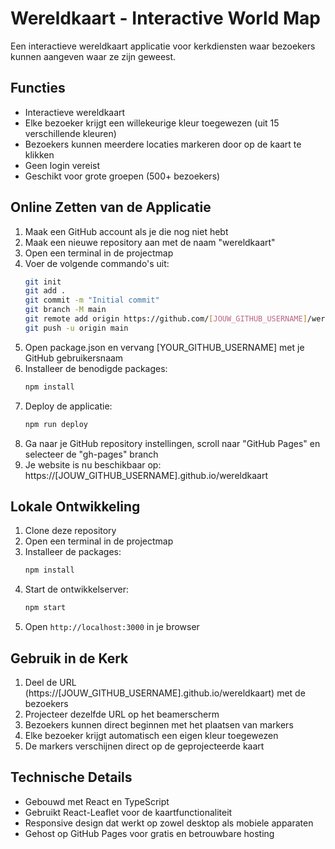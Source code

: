 # Wereldkaart - Interactive World Map

Een interactieve wereldkaart applicatie voor kerkdiensten waar bezoekers kunnen aangeven waar ze zijn geweest.

## Functies

- Interactieve wereldkaart
- Elke bezoeker krijgt een willekeurige kleur toegewezen (uit 15 verschillende kleuren)
- Bezoekers kunnen meerdere locaties markeren door op de kaart te klikken
- Geen login vereist
- Geschikt voor grote groepen (500+ bezoekers)

## Online Zetten van de Applicatie

1. Maak een GitHub account als je die nog niet hebt
2. Maak een nieuwe repository aan met de naam "wereldkaart"
3. Open een terminal in de projectmap
4. Voer de volgende commando's uit:
   ```bash
   git init
   git add .
   git commit -m "Initial commit"
   git branch -M main
   git remote add origin https://github.com/[JOUW_GITHUB_USERNAME]/wereldkaart.git
   git push -u origin main
   ```
5. Open package.json en vervang [YOUR_GITHUB_USERNAME] met je GitHub gebruikersnaam
6. Installeer de benodigde packages:
   ```bash
   npm install
   ```
7. Deploy de applicatie:
   ```bash
   npm run deploy
   ```
8. Ga naar je GitHub repository instellingen, scroll naar "GitHub Pages" en selecteer de "gh-pages" branch
9. Je website is nu beschikbaar op: https://[JOUW_GITHUB_USERNAME].github.io/wereldkaart

## Lokale Ontwikkeling

1. Clone deze repository
2. Open een terminal in de projectmap
3. Installeer de packages:
   ```bash
   npm install
   ```
4. Start de ontwikkelserver:
   ```bash
   npm start
   ```
5. Open `http://localhost:3000` in je browser

## Gebruik in de Kerk

1. Deel de URL (https://[JOUW_GITHUB_USERNAME].github.io/wereldkaart) met de bezoekers
2. Projecteer dezelfde URL op het beamerscherm
3. Bezoekers kunnen direct beginnen met het plaatsen van markers
4. Elke bezoeker krijgt automatisch een eigen kleur toegewezen
5. De markers verschijnen direct op de geprojecteerde kaart

## Technische Details

- Gebouwd met React en TypeScript
- Gebruikt React-Leaflet voor de kaartfunctionaliteit
- Responsive design dat werkt op zowel desktop als mobiele apparaten
- Gehost op GitHub Pages voor gratis en betrouwbare hosting 